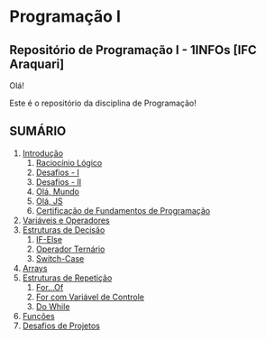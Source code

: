 # **Programação I**
## Repositório de Programação I - 1INFOs [IFC Araquari]

Olá!

Este é o repositório da disciplina de Programação!

## **SUMÁRIO**
1. [Introdução](https://github.com/2023-PROG-IFC/01_introducao/)
   1. [Raciocínio Lógico](https://github.com/2023-PROG-IFC/01_introducao/tree/master/01_01_raciocionio_logico)
   2. [Desafios - I](https://github.com/2023-PROG-IFC/01_introducao/tree/master/01_02_desafios)
   3. [Desafios - II](https://github.com/2023-PROG-IFC/01_introducao/tree/master/01_03_desafios)
   4. [Olá, Mundo](https://github.com/2023-PROG-IFC/01_introducao/tree/master/01_04_transicao)
   5. [Olá, JS]()
   6. [Certificação de Fundamentos de Programação](01_introducao/01_06_certificacao_fundamentos/README.md)
2. [Variáveis e Operadores](02_variaveis_e_operadores/README.md)
3. [Estruturas de Decisão](03_estruturas_de_decisao/README.md)
   1. [IF-Else]()
   2. [Operador Ternário]()
   3. [Switch-Case]()
4. [Arrays](04_arrays/README.md)
5. [Estruturas de Repetição](05_estruturas_de_repeticao/README.md)
   1. [For...Of]()
   2. [For com Variável de Controle]()
   3. [Do While]()
6. [Funções](06_funcoes/README.md)
7. [Desafios de Projetos]()